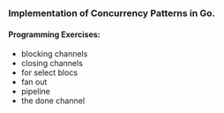 ### Implementation of Concurrency Patterns in Go.

#### Programming Exercises:

- blocking channels
- closing channels
- for select blocs
- fan out
- pipeline
- the done channel
